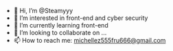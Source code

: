 - 👋 Hi, I’m @Steamyyy
- 👀 I’m interested in front-end and cyber security
- 🌱 I’m currently learning front-end
- 💞️ I’m looking to collaborate on ...
- 📫 How to reach me: michellez555fru666@gmail.com

<!---
Steamyyy/Steamyyy is a ✨ special ✨ repository because its `README.md` (this file) appears on your GitHub profile.
You can click the Preview link to take a look at your changes.
--->
